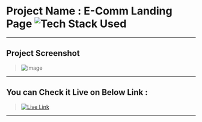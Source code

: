 # Project Name : E-Comm Landing Page ![Tech Stack Used](https://img.shields.io/badge/Technologies-ReactJS-magenta)

---

## Project Screenshot

> ![image](https://github.com/DeeptiDaisy/ppt-core-assignmnet-8-10question-productapp/assets/109961309/49e5fb3c-3138-4e6e-a099-513d53f05ce0)


---

## You can Check it Live on Below Link :

> [![Live Link](https://img.shields.io/badge/DEPLOYED-LINK-green)](https://product-app-bydeepti.netlify.app/)

---
